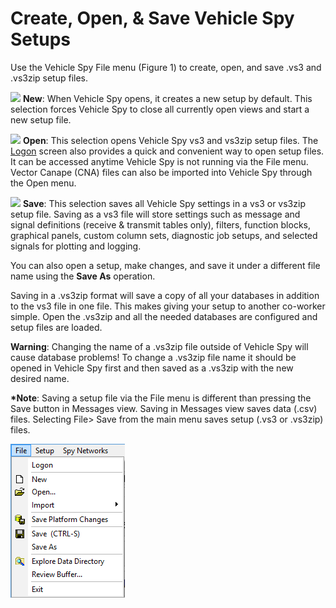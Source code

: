 # Create, Open, & Save Vehicle Spy Setups

Use the Vehicle Spy File menu (Figure 1) to create, open, and save .vs3 and .vs3zip setup files.

![](https://cdn.intrepidcs.net/support/VehicleSpy/assets/spyFileNewIcon.gif) **New**: When Vehicle Spy opens, it creates a new setup by default. This selection forces Vehicle Spy to close all currently open views and start a new setup file.

![](https://cdn.intrepidcs.net/support/VehicleSpy/assets/spyFileOpenIcon.gif) **Open**: This selection opens Vehicle Spy vs3 and vs3zip setup files. The [Logon](../../basic-operation-of-vehicle-spy/the-logon-screen.md) screen also provides a quick and convenient way to open setup files. It can be accessed anytime Vehicle Spy is not running via the File menu. Vector Canape (CNA) files can also be imported into Vehicle Spy through the Open menu.

![](https://cdn.intrepidcs.net/support/VehicleSpy/assets/spyFileSaveIcon.gif) **Save**: This selection saves all Vehicle Spy settings in a vs3 or vs3zip setup file. Saving as a vs3 file will store settings such as message and signal definitions (receive & transmit tables only), filters, function blocks, graphical panels, custom column sets, diagnostic job setups, and selected signals for plotting and logging.

You can also open a setup, make changes, and save it under a different file name using the **Save As** operation.

Saving in a .vs3zip format will save a copy of all your databases in addition to the vs3 file in one file. This makes giving your setup to another co-worker simple. Open the .vs3zip and all the needed databases are configured and setup files are loaded.

**Warning**: Changing the name of a .vs3zip file outside of Vehicle Spy will cause database problems! To change a .vs3zip file name it should be opened in Vehicle Spy first and then saved as a .vs3zip with the new desired name.

**\*Note**: Saving a setup file via the File menu is different than pressing the Save button in Messages view. Saving in Messages view saves data (.csv) files. Selecting File> Save from the main menu saves setup (.vs3 or .vs3zip) files.

![Figure 1: Create, open, and save setup (.vs3 and .vs3zip) files via the File menu.](../../.gitbook/assets/spyopensavenew.gif)
